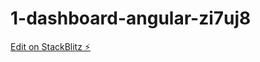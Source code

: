 # 1-dashboard-angular-zi7uj8

[Edit on StackBlitz ⚡️](https://stackblitz.com/edit/1-dashboard-angular-zi7uj8)
